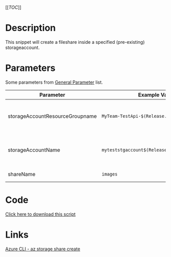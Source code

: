 [[_TOC_]]

# Description
This snippet will create a fileshare inside a specified (pre-existing) storageaccount.

# Parameters
Some parameters from [General Parameter](/Azure/Azure-CLI-Snippets) list.

| Parameter | Example Value | Description |
|--|--|--|
| storageAccountResourceGroupname | `MyTeam-TestApi-$(Release.EnvironmentName)` | The resourcegroup where the storageaccount resides in |
| storageAccountName | `myteststgaccount$(Release.EnvironmentName)` | The name of the storageaccount which will be used |
| shareName | `images` | The name of the fileshare |

# Code
[Click here to download this script](../../../../src/Storage-Accounts/Create-Fileshare-in-Storageaccount.ps1)

# Links

[Azure CLI - az storage share create](https://docs.microsoft.com/en-us/cli/azure/storage/share?view=azure-cli-latest#az_storage_share_create)
